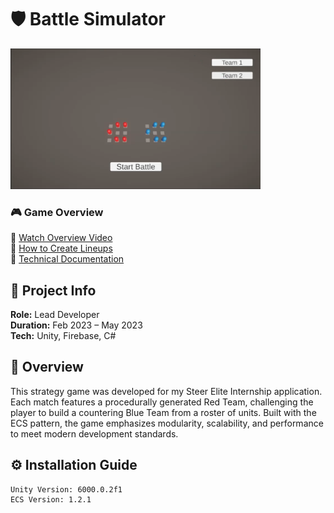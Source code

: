 # 🛡️ Battle Simulator

<div align="left">
  <img src="BS.png" alt="Battle Simulator Banner" width="400"/>
</div>

### 🎮 Game Overview  
🔗 [Watch Overview Video](https://www.youtube.com/watch?v=E1-fTTuxCIU)  
🔗 [How to Create Lineups](https://www.youtube.com/watch?v=WN8-BFGJ8NA)
<br/>
🔗 <a href="Documentation/Battle Simulator-wedad.pdf">Technical Documentation</a>


## 📌 Project Info

**Role:** Lead Developer  
**Duration:** Feb 2023 – May 2023  
**Tech:** Unity, Firebase, C#  

## 🧠 Overview
This strategy game was developed for my Steer Elite Internship application. Each match features a procedurally generated Red Team, challenging the player to build a countering Blue Team from a roster of units. Built with the ECS pattern, the game emphasizes modularity, scalability, and performance to meet modern development standards.

## ⚙️ Installation Guide

```plaintext
Unity Version: 6000.0.2f1
ECS Version: 1.2.1


